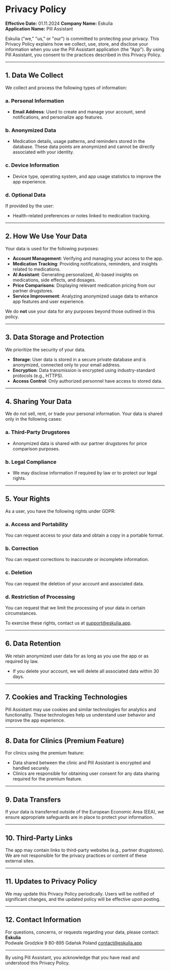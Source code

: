 # Privacy Policy

**Effective Date:** 01.11.2024 
**Company Name:** Eskulia  
**Application Name:** Pill Assistant

Eskulia ("we," "us," or "our") is committed to protecting your privacy. This Privacy Policy explains how we collect, use, store, and disclose your information when you use the Pill Assistant application (the "App"). By using Pill Assistant, you consent to the practices described in this Privacy Policy.

---

## 1. Data We Collect

We collect and process the following types of information:

### a. **Personal Information**
- **Email Address**: Used to create and manage your account, send notifications, and personalize app features.

### b. **Anonymized Data**
- Medication details, usage patterns, and reminders stored in the database. These data points are anonymized and cannot be directly associated with your identity.

### c. **Device Information**
- Device type, operating system, and app usage statistics to improve the app experience.

### d. **Optional Data**
If provided by the user:
- Health-related preferences or notes linked to medication tracking.

---

## 2. How We Use Your Data

Your data is used for the following purposes:
- **Account Management**: Verifying and managing your access to the app.
- **Medication Tracking**: Providing notifications, reminders, and insights related to medications.
- **AI Assistant**: Generating personalized, AI-based insights on medications, side effects, and dosages.
- **Price Comparisons**: Displaying relevant medication pricing from our partner drugstores.
- **Service Improvement**: Analyzing anonymized usage data to enhance app features and user experience.

We do **not** use your data for any purposes beyond those outlined in this policy.

---

## 3. Data Storage and Protection

We prioritize the security of your data.
- **Storage**: User data is stored in a secure private database and is anonymized, connected only to your email address.
- **Encryption**: Data transmission is encrypted using industry-standard protocols (e.g., HTTPS).
- **Access Control**: Only authorized personnel have access to stored data.

---

## 4. Sharing Your Data

We do not sell, rent, or trade your personal information. Your data is shared only in the following cases:

### a. **Third-Party Drugstores**
- Anonymized data is shared with our partner drugstores for price comparison purposes.

### b. **Legal Compliance**
- We may disclose information if required by law or to protect our legal rights.

---

## 5. Your Rights

As a user, you have the following rights under GDPR:

### a. **Access and Portability**
You can request access to your data and obtain a copy in a portable format.

### b. **Correction**
You can request corrections to inaccurate or incomplete information.

### c. **Deletion**
You can request the deletion of your account and associated data.

### d. **Restriction of Processing**
You can request that we limit the processing of your data in certain circumstances.

To exercise these rights, contact us at [support@eskulia.app](mailto:support@eskulia.app).

---

## 6. Data Retention

We retain anonymized user data for as long as you use the app or as required by law.
- If you delete your account, we will delete all associated data within 30 days.

---

## 7. Cookies and Tracking Technologies

Pill Assistant may use cookies and similar technologies for analytics and functionality. These technologies help us understand user behavior and improve the app experience.

---

## 8. Data for Clinics (Premium Feature)

For clinics using the premium feature:
- Data shared between the clinic and Pill Assistant is encrypted and handled securely.
- Clinics are responsible for obtaining user consent for any data sharing required for the premium feature.

---

## 9. Data Transfers

If your data is transferred outside of the European Economic Area (EEA), we ensure appropriate safeguards are in place to protect your information.

---

## 10. Third-Party Links

The app may contain links to third-party websites (e.g., partner drugstores). We are not responsible for the privacy practices or content of these external sites.

---

## 11. Updates to Privacy Policy

We may update this Privacy Policy periodically. Users will be notified of significant changes, and the updated policy will be effective upon posting.

---

## 12. Contact Information

For questions, concerns, or requests regarding your data, please contact:  
**Eskulia**  
Podwale Grodzkie 9
80-895 Gdańsk
Poland
[contact@eskulia.app](mailto:contact@eskulia.app)

---

By using Pill Assistant, you acknowledge that you have read and understood this Privacy Policy.
